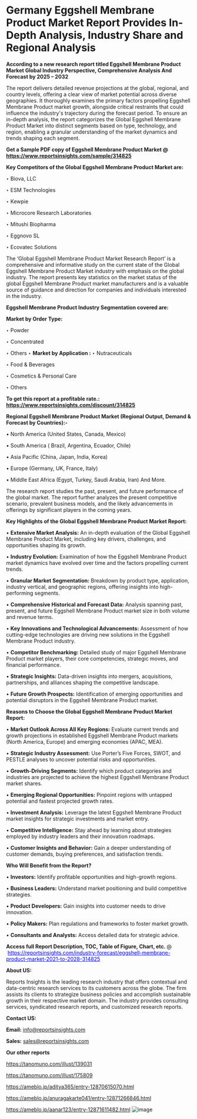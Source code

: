# Germany Eggshell Membrane Product Market Report Provides In-Depth Analysis, Industry Share and Regional Analysis

<strong>According to a new research report titled Eggshell Membrane Product Market Global Industry Perspective, Comprehensive Analysis And Forecast by 2025 – 2032</strong>

The report delivers detailed revenue projections at the global, regional, and country levels, offering a clear view of market potential across diverse geographies. It thoroughly examines the primary factors propelling Eggshell Membrane Product market growth, alongside critical restraints that could influence the industry's trajectory during the forecast period. To ensure an in-depth analysis, the report categorizes the Global Eggshell Membrane Product Market into distinct segments based on type, technology, and region, enabling a granular understanding of the market dynamics and trends shaping each segment.

<strong>Get a Sample PDF copy of Eggshell Membrane Product Market </strong><strong>@<a href=https://www.reportsinsights.com/sample/314825 style=color:#0000ff;> https://www.reportsinsights.com/sample/314825</a></strong></font>

<strong>Key Competitors of the Global Eggshell Membrane Product Market are:</strong>

‣ Biova, LLC

‣ ESM Technologies

‣ Kewpie

‣ Microcore Research Laboratories

‣ Mitushi Biopharma

‣ Eggnovo SL

‣ Ecovatec Solutions

The ‘Global Eggshell Membrane Product Market Research Report’ is a comprehensive and informative study on the current state of the Global Eggshell Membrane Product Market industry with emphasis on the global industry. The report presents key statistics on the market status of the global Eggshell Membrane Product market manufacturers and is a valuable source of guidance and direction for companies and individuals interested in the industry.

<strong>Eggshell Membrane Product Industry Segmentation covered are:</strong>

<strong>Market by Order Type: </strong>

‣ Powder

‣ Concentrated

‣ Others
‣ 
<strong>Market by Application :</strong>
‣ Nutraceuticals

‣ Food & Beverages

‣ Cosmetics & Personal Care

‣ Others

<strong>To get this report at a profitable rate.: <a href=https://www.reportsinsights.com/discount/314825 style=color:#0000ff;>https://www.reportsinsights.com/discount/314825</a></strong></font>

<strong>Regional Eggshell Membrane Product Market (Regional Output, Demand &amp; Forecast by Countries):-</strong>

• North America (United States, Canada, Mexico)

• South America ( Brazil, Argentina, Ecuador, Chile)

• Asia Pacific (China, Japan, India, Korea)

• Europe (Germany, UK, France, Italy)

• Middle East Africa (Egypt, Turkey, Saudi Arabia, Iran) And More.

The research report studies the past, present, and future performance of the global market. The report further analyzes the present competitive scenario, prevalent business models, and the likely advancements in offerings by significant players in the coming years.

<strong>Key Highlights of the Global Eggshell Membrane Product Market Report:</strong>

• <strong>Extensive Market Analysis:</strong> An in-depth evaluation of the Global Eggshell Membrane Product Market, including key drivers, challenges, and opportunities shaping its growth.

• <strong>Industry Evolution:</strong> Examination of how the Eggshell Membrane Product market dynamics have evolved over time and the factors propelling current trends.

• <strong>Granular Market Segmentation:</strong> Breakdown by product type, application, industry vertical, and geographic regions, offering insights into high-performing segments.

• <strong>Comprehensive Historical and Forecast Data:</strong> Analysis spanning past, present, and future Eggshell Membrane Product market size in both volume and revenue terms.

• <strong>Key Innovations and Technological Advancements:</strong> Assessment of how cutting-edge technologies are driving new solutions in the Eggshell Membrane Product industry.

• <strong>Competitor Benchmarking:</strong> Detailed study of major Eggshell Membrane Product market players, their core competencies, strategic moves, and financial performance.

• <strong>Strategic Insights:</strong> Data-driven insights into mergers, acquisitions, partnerships, and alliances shaping the competitive landscape.

• <strong>Future Growth Prospects:</strong> Identification of emerging opportunities and potential disruptors in the Eggshell Membrane Product market.

<strong>Reasons to Choose the Global Eggshell Membrane Product Market Report:</strong>

• <strong>Market Outlook Across All Key Regions:</strong> Evaluate current trends and growth projections in established Eggshell Membrane Product markets (North America, Europe) and emerging economies (APAC, MEA).

• <strong>Strategic Industry Assessment:</strong> Use Porter’s Five Forces, SWOT, and PESTLE analyses to uncover potential risks and opportunities.

• <strong>Growth-Driving Segments:</strong> Identify which product categories and industries are projected to achieve the highest Eggshell Membrane Product market shares.

• <strong>Emerging Regional Opportunities:</strong> Pinpoint regions with untapped potential and fastest projected growth rates.

• <strong>Investment Analysis:</strong> Leverage the latest Eggshell Membrane Product market insights for strategic investments and market entry.

• <strong>Competitive Intelligence:</strong> Stay ahead by learning about strategies employed by industry leaders and their innovation roadmaps.

• <strong>Customer Insights and Behavior:</strong> Gain a deeper understanding of customer demands, buying preferences, and satisfaction trends.

<strong>Who Will Benefit from the Report?</strong>

• <strong>Investors:</strong> Identify profitable opportunities and high-growth regions.

• <strong>Business Leaders:</strong> Understand market positioning and build competitive strategies.

• <strong>Product Developers:</strong> Gain insights into customer needs to drive innovation.

• <strong>Policy Makers:</strong> Plan regulations and frameworks to foster market growth.

• <strong>Consultants and Analysts:</strong> Access detailed data for strategic advice.
</ul>
<strong>Access full Report Description, TOC, Table of Figure, Chart, etc. </strong>@  <a href=https://reportsinsights.com/industry-forecast/eggshell-membrane-product-market-2021-to-2028-314825 style=color:#0000ff;>https://reportsinsights.com/industry-forecast/eggshell-membrane-product-market-2021-to-2028-314825</a></font>

<strong><strong>About US</strong>:</strong>

Reports Insights is the leading research industry that offers contextual and data-centric research services to its customers across the globe. The firm assists its clients to strategize business policies and accomplish sustainable growth in their respective market domain. The industry provides consulting services, syndicated research reports, and customized research reports.

<strong>Contact US:</strong>

<p class=""""><b>Email:</b> <a href=mailto:info@reportsinsights.com>info@reportsinsights.com</a></p>
<p class=""""><b>Sales:</b> <a href=mailto:sales@reportsinsights.com>sales@reportsinsights.com</a></p>

<strong>Our other reports</strong>

<a href=https://tanomuno.com/illust/139031>https://tanomuno.com/illust/139031</a>

<a href=https://tanomuno.com/illust/175809>https://tanomuno.com/illust/175809</a>

<a href=https://ameblo.jp/aditya365/entry-12870615070.html>https://ameblo.jp/aditya365/entry-12870615070.html</a>

<a href=https://ameblo.jp/anuragakarte041/entry-12871266846.html>https://ameblo.jp/anuragakarte041/entry-12871266846.html</a>

<a href=https://ameblo.jp/aanar123/entry-12871611482.html>https://ameblo.jp/aanar123/entry-12871611482.html</a>
![image](https://github.com/user-attachments/assets/63be9ce2-7977-42ba-983f-73ad65854b61)
